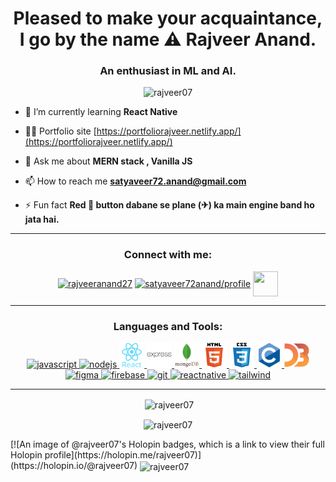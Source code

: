 <h1 align="center" >Pleased to make your acquaintance, I go by the name ⚠️ Rajveer Anand.</h1>
<h3 align="center">An enthusiast in ML and AI.</h3>

<p align="center"> <img src="https://komarev.com/ghpvc/?username=rajveer07&label=Profile%20views&color=0e75b6&style=flat" alt="rajveer07" /> </p>

- 🌱 I’m currently learning **React Native**

- 👨‍💻 Portfolio site [https://portfoliorajveer.netlify.app/](https://portfoliorajveer.netlify.app/)

- 💬 Ask me about **MERN stack , Vanilla JS**

- 📫 How to reach me **satyaveer72.anand@gmail.com**

- ⚡ Fun fact **Red 🔴 button dabane se plane (✈︎) ka main engine band ho jata hai.**
<hr>
<h3 align="center">Connect with me:</h3>
<p align="center">
<a href="https://instagram.com/rajveeranand27" target="blank"><img align="center" src="https://raw.githubusercontent.com/rahuldkjain/github-profile-readme-generator/master/src/images/icons/Social/instagram.svg" alt="rajveeranand27" height="40" width="40" /></a>
<a href="https://auth.geeksforgeeks.org/user/satyaveer72anand/profile" target="blank"><img align="center" src="https://raw.githubusercontent.com/rahuldkjain/github-profile-readme-generator/master/src/images/icons/Social/geeks-for-geeks.svg" alt="satyaveer72anand/profile" height="40" width="40" /></a>
<a href="https://www.linkedin.com/in/rajveer-anand-445759252/" target="blank"><img src="https://cdn-icons-png.flaticon.com/512/174/174857.png" height="40" width="40" align="center"></a>
</p>
<hr>
<h3 align="center">Languages and Tools:</h3>
<p align="center">
    <a href="https://developer.mozilla.org/en-US/docs/Web/JavaScript" target="_blank" rel="noreferrer"> <img src="https://upload.wikimedia.org/wikipedia/commons/thumb/6/6a/JavaScript-logo.png/640px-JavaScript-logo.png" alt="javascript" width="40" height="40"/> </a>
  <a href="https://nodejs.org" target="_blank" rel="noreferrer"> <img src="https://banner2.cleanpng.com/20180425/jrw/kisspng-node-js-javascript-web-application-express-js-comp-5ae0f84e2a4242.1423638015246930701731.jpg" alt="nodejs" width="40" height="40"/> </a> 
  <a href="https://reactjs.org/" target="_blank" rel="noreferrer"> <img src="https://raw.githubusercontent.com/devicons/devicon/master/icons/react/react-original-wordmark.svg" alt="react" width="40" height="40"/> </a> 
<a href="https://expressjs.com" target="_blank" rel="noreferrer"> <img src="https://raw.githubusercontent.com/devicons/devicon/master/icons/express/express-original-wordmark.svg" alt="express" width="40" height="40"/> </a>
<a href="https://www.mongodb.com/" target="_blank" rel="noreferrer"> <img src="https://raw.githubusercontent.com/devicons/devicon/master/icons/mongodb/mongodb-original-wordmark.svg" alt="mongodb" width="40" height="40"/> </a>
<a href="https://www.w3.org/html/" target="_blank" rel="noreferrer"> <img src="https://raw.githubusercontent.com/devicons/devicon/master/icons/html5/html5-original-wordmark.svg" alt="html5" width="40" height="40"/> </a>
 <a href="https://www.w3schools.com/css/" target="_blank" rel="noreferrer"> <img src="https://raw.githubusercontent.com/devicons/devicon/master/icons/css3/css3-original-wordmark.svg" alt="css3" width="40" height="40"/> </a> 
   
  <a href="https://www.cprogramming.com/" target="_blank" rel="noreferrer">
  <img src="https://raw.githubusercontent.com/devicons/devicon/master/icons/c/c-original.svg" alt="c" width="40" height="40"/> </a><a href="https://d3js.org/" target="_blank" rel="noreferrer"> <img src="https://raw.githubusercontent.com/devicons/devicon/master/icons/d3js/d3js-original.svg" alt="d3js" width="40" height="40"/> </a> <a href="https://www.figma.com/" target="_blank" rel="noreferrer"> <img src="https://www.vectorlogo.zone/logos/figma/figma-icon.svg" alt="figma" width="40" height="40"/> </a> <a href="https://firebase.google.com/" target="_blank" rel="noreferrer"> <img src="https://www.vectorlogo.zone/logos/firebase/firebase-icon.svg" alt="firebase" width="40" height="40"/> </a> <a href="https://git-scm.com/" target="_blank" rel="noreferrer"> <img src="https://www.vectorlogo.zone/logos/git-scm/git-scm-icon.svg" alt="git" width="40" height="40"/> </a><a href="https://reactnative.dev/" target="_blank" rel="noreferrer"> <img src="https://reactnative.dev/img/header_logo.svg" alt="reactnative" width="40" height="40"/> </a> <a href="https://tailwindcss.com/" target="_blank" rel="noreferrer"> <img src="https://www.vectorlogo.zone/logos/tailwindcss/tailwindcss-icon.svg" alt="tailwind" width="40" height="40"/> </a> </p>
<hr>
  <p align="center">&nbsp;<img align="center" src="https://github-readme-stats.vercel.app/api?username=rajveer07&show_icons=true&locale=en" alt="rajveer07" /></p>

<p align="center"><img align="center" src="https://github-readme-streak-stats.herokuapp.com/?user=rajveer07&" alt="rajveer07" /></p>
[![An image of @rajveer07's Holopin badges, which is a link to view their full Holopin profile](https://holopin.me/rajveer07)](https://holopin.io/@rajveer07)
<img align="center" src="[https://github-readme-stats.vercel.app/api?username=rajveer07&show_icons=true&locale=en](https://holopin.io/@rajveer07)https://holopin.io/@rajveer07" alt="rajveer07" />



